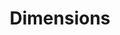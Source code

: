 ---
layout: default
bigquery: https://console.cloud.google.com/bigquery?p=covid-19-dimensions-ai&page=table&d=data&t=publications
contributors: Digital Science, https://www.digital-science.com/
cost: Free for personal, non-commercial use.
description: Dimensions contains more than 100 million publications, ranging from
  articles published in scholarly journals, books and book chapters, to preprints
  and conference proceedings. All publications are contextualized with linked data
  sets, funding, publications, patents, clinical trials, and policy documents. You
  can also view associated categories, funders, institutions, and researcher profiles.
documentation: https://docs.dimensions.ai/bigquery/index.html
last_edit: 04/10/2022, 14:27:56
location: https://www.dimensions.ai/products/free/
maintained_by: Digital Science, https://www.digital-science.com/
schema_fields:
- cited_by_ids
- category_icrp_cso
- expiration_date
- citation_string
- grant_number
- publication_year
- family_members_ids
- current_assignee_orgs
- altmetrics
- application_number
- registry
- funder_org_cities
- kind
- reference_ids
- end_year
- supporting_grant_ids
- year
- assignee_orgs
- parent_id
- gender
- external_ids
- original_assignee
- brief_title
- funder_orgs
- date_print
- conditions
- acknowledgements
- resulting_publication_doi
- funding_eur
- funder_org
- created_date
- current_assignee_countries
- citations_count
- category_hra
- associated_publication_doi
- ipcr
- funding_nzd
- funder_org_countries
- active_years
- research_org_city_names
- family_id
- filing_year
- concepts
- proceedings_title
- name
- research_orgs
- book_title
- abstract
- embargo_date
- acronyms
- patent_ids
- mesh_headings
- date_inserted
- original_assignee_countries
- date_modified
- email_address
- citations
- date_online
- phase
- date
- repository_name
- associated_publication_pmid
- clinical_trial_ids
- pages
- id
- category_bra
- investigators
- description
- research_org_state_codes
- open_access_categories_v2
- authors
- research_org_countries
- language
- expiration_year
- labels
- filing_date
- priority_date
- conference
- aliases
- categories
- title
- granted_year
- original_assignee_orgs
- organisation_details
- funder_countries
- researcher_ids
- license
- priority_year
- funding_gbp
- publisher
- eisbn
- funding_usd
- foa_number
- funding_cad
- acronym
- volume
- date_normal
- pmid
- repository_url
- journal_lists
- arxiv_id
- family_count
- category_for
- associated_publication_id
- funding_amount
- current_assignee
- category_uoa
- editors
- doi
- types
- associated_grant_ids
- research_org_state_names
- resulting_publication_ids
- jurisdiction
- category_sdg
- legal_events
- funding_aud
- book_series_title
- start_year
- category_hrcs_hc
- legal_status
- research_org_country_names
- publication_ids
- associated_publication_arxiv_id
- funding_currency
- start_date
- mesh_terms
- journal
- research_org_cities
- status
- isbn
- cpc
- address
- source_id
- granted_date
- funder_org_acronyms
- publication_date
- pmcid
- relationships
- filing_status
- type
- linkout
- funding_details
- repository_id
- links
- interventions
- original_abstract
- wikipedia_url
- issue
- date_imported_gbq
- established
- inventor_names
- funding_chf
- subtitles
- category_icrp_ct
- original_title
- funding_cny
- funding_jpy
- category_rcdc
- end_date
- category_hrcs_rac
- metrics
- funder_org_state_codes
- open_access_categories
- assignee_countries
shortname: dimensions
tags:
- scholarly literature
- patents
- funding
- clinical trials
- academic profiles
terms_of_use: 'Use of both the Dimensions COVID-19 dataset and full Dimensions dataset
  are subject to the Dimensions Terms of use: https://www.dimensions.ai/policies-terms-legal '
title: Dimensions
uuid: dcff88bd-fe6b-4fdb-8159-809bf9d7bc1c
---